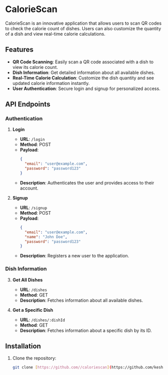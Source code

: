 # CalorieScan

CalorieScan is an innovative application that allows users to scan QR codes to check the calorie count of dishes. Users can also customize the quantity of a dish and view real-time calorie calculations.

## Features
- **QR Code Scanning**: Easily scan a QR code associated with a dish to view its calorie count.
- **Dish Information**: Get detailed information about all available dishes.
- **Real-Time Calorie Calculation**: Customize the dish quantity and see updated calorie information instantly.
- **User Authentication**: Secure login and signup for personalized access.

## API Endpoints

### Authentication
1. **Login**
   - **URL**: `/login`
   - **Method**: POST
   - **Payload**:
     ```json
     {
       "email": "user@example.com",
       "password": "password123"
     }
     ```
   - **Description**: Authenticates the user and provides access to their account.

2. **Signup**
   - **URL**: `/signup`
   - **Method**: POST
   - **Payload**:
     ```json
     {
       "email": "user@example.com",
       "name": "John Doe",
       "password": "password123"
     }
     ```
   - **Description**: Registers a new user to the application.

### Dish Information
3. **Get All Dishes**
   - **URL**: `/dishes`
   - **Method**: GET
   - **Description**: Fetches information about all available dishes.

4. **Get a Specific Dish**
   - **URL**: `/dishes/:dishId`
   - **Method**: GET
   - **Description**: Fetches information about a specific dish by its ID.

## Installation
1. Clone the repository:
   ```bash
   git clone [https://github.com//caloriescan](https://github.com/keshavsingh4093/3627-CalorieScan.git)

